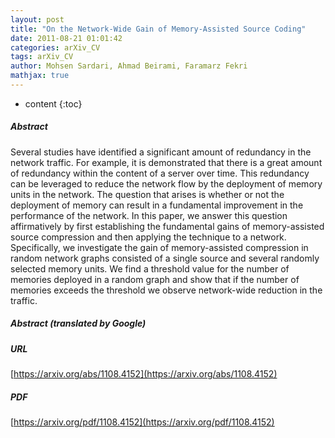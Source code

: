 ```yaml
---
layout: post
title: "On the Network-Wide Gain of Memory-Assisted Source Coding"
date: 2011-08-21 01:01:42
categories: arXiv_CV
tags: arXiv_CV
author: Mohsen Sardari, Ahmad Beirami, Faramarz Fekri
mathjax: true
---
```


* content
{:toc}

##### Abstract
Several studies have identified a significant amount of redundancy in the network traffic. For example, it is demonstrated that there is a great amount of redundancy within the content of a server over time. This redundancy can be leveraged to reduce the network flow by the deployment of memory units in the network. The question that arises is whether or not the deployment of memory can result in a fundamental improvement in the performance of the network. In this paper, we answer this question affirmatively by first establishing the fundamental gains of memory-assisted source compression and then applying the technique to a network. Specifically, we investigate the gain of memory-assisted compression in random network graphs consisted of a single source and several randomly selected memory units. We find a threshold value for the number of memories deployed in a random graph and show that if the number of memories exceeds the threshold we observe network-wide reduction in the traffic.

##### Abstract (translated by Google)


##### URL
[https://arxiv.org/abs/1108.4152](https://arxiv.org/abs/1108.4152)

##### PDF
[https://arxiv.org/pdf/1108.4152](https://arxiv.org/pdf/1108.4152)

